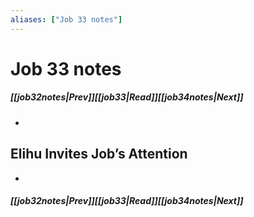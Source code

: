 ```yaml
---
aliases: ["Job 33 notes"]
---
```

# Job 33 notes
##### <span class=arrow-left></span>[[job32notes|Prev]]<span class=navigation-separator></span>[[job33|Read]]<span class=navigation-separator></span>[[job34notes|Next]]<span class=arrow-right></span>
- 
## Elihu Invites Job’s Attention
- 
##### <span class=arrow-left></span>[[job32notes|Prev]]<span class=navigation-separator></span>[[job33|Read]]<span class=navigation-separator></span>[[job34notes|Next]]<span class=arrow-right></span>